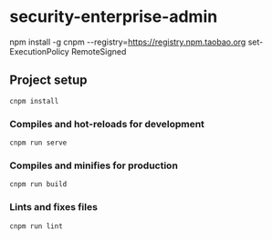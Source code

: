 # security-enterprise-admin
npm install -g cnpm --registry=https://registry.npm.taobao.org
set-ExecutionPolicy RemoteSigned
## Project setup
```
cnpm install
```

### Compiles and hot-reloads for development
```
cnpm run serve
```

### Compiles and minifies for production
```
cnpm run build
```

### Lints and fixes files
```
cnpm run lint
```
